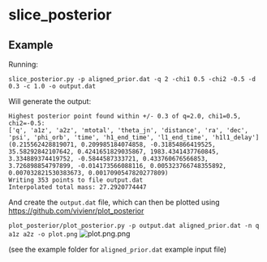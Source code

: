 # slice_posterior

## Example

Running:

`slice_posterior.py -p aligned_prior.dat -q 2 -chi1 0.5 -chi2 -0.5 -d 0.3 -c 1.0 -o output.dat`

Will generate the output:

```
Highest posterior point found within +/- 0.3 of q=2.0, chi1=0.5, chi2=-0.5:
['q', 'a1z', 'a2z', 'mtotal', 'theta_jn', 'distance', 'ra', 'dec', 'psi', 'phi_orb', 'time', 'h1_end_time', 'l1_end_time', 'h1l1_delay']
(0.215562428819071, 0.209985184074858, -0.31854866419525, 35.58292842107642, 0.4241651829035867, 1983.4341437760845, 3.334889374419752, -0.5844587333721, 0.433760676566853, 3.726898854797899, -0.014173566088116, 0.005323766748355892, 0.007032821530383673, 0.0017090547820277809)
Writing 353 points to file output.dat
Interpolated total mass: 27.2920774447
```

And create the `output.dat` file, which can then be plotted using https://github.com/vivienr/plot_posterior

`plot_posterior/plot_posterior.py -p output.dat aligned_prior.dat -n q a1z a2z -o plot.png`
![plot.png.png](https://github.com/vivienr/slice_posterior/blob/master/example/plot.png)

(see the example folder for `aligned_prior.dat` example input file)
